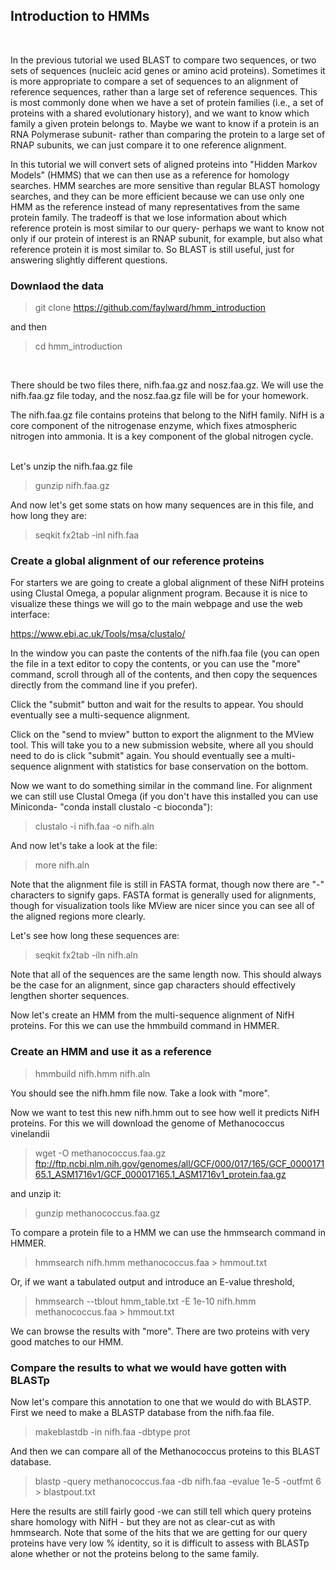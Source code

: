 ## Introduction to HMMs ##
<br>
<p> In the previous tutorial we used BLAST to compare two sequences, or two sets of sequences (nucleic acid genes or amino acid proteins). Sometimes it is more appropriate to compare a set of sequences to an alignment of reference sequences, rather than a large set of reference sequences. This is most commonly done when we have a set of protein families (i.e., a set of proteins with a shared evolutionary history), and we want to know which family a given protein belongs to. Maybe we want to know if a protein is an RNA Polymerase subunit- rather than comparing the protein to a large set of RNAP subunits, we can just compare it to one reference alignment. 
 
In this tutorial we will convert sets of aligned proteins into "Hidden Markov Models" (HMMS) that we can then use as a reference for homology searches. HMM searches are more sensitive than regular BLAST homology searches, and they can be more efficient because we can use only one HMM as the reference instead of many representatives from the same protein family. The tradeoff is that we lose information about which reference protein is most similar to our query- perhaps we want to know not only if our protein of interest is an RNAP subunit, for example, but also what reference protein it is most similar to. So BLAST is still useful, just for answering slightly different questions. 
<br>
 
 ### Downlaod the data
 
>git clone https://github.com/faylward/hmm_introduction

and then 

>cd hmm_introduction
<br>

There should be two files there, nifh.faa.gz and nosz.faa.gz. 
We will use the nifh.faa.gz file today, and the nosz.faa.gz file will be for your homework.
<br>

The nifh.faa.gz file contains proteins that belong to the NifH family. NifH is a core component of the nitrogenase enzyme, which fixes atmospheric nitrogen into ammonia. It is a key component of the global nitrogen cycle.  
<br>

Let's unzip the nifh.faa.gz file
<br>

>gunzip nifh.faa.gz

And now let's get some stats on how many sequences are in this file, and how long they are:

>seqkit fx2tab -inl nifh.faa

### Create a global alignment of our reference proteins

For starters we are going to create a global alignment of these NifH proteins using Clustal Omega, a popular alignment program. Because it is nice to visualize these things we will go to the main webpage and use the web interface:

https://www.ebi.ac.uk/Tools/msa/clustalo/

In the window you can paste the contents of the nifh.faa file (you can open the file in a text editor to copy the contents, or you can use the "more" command, scroll through all of the contents, and then copy the sequences directly from the command line if you prefer).

Click the "submit" button and wait for the results to appear. You should eventually see a multi-sequence alignment.  

Click on the "send to mview" button to export the alignment to the MView tool. This will take you to a new submission website, where all you should need to do is click "submit" again. You should eventually see a multi-sequence alignment with statistics for base conservation on the bottom. 


Now we want to do something similar in the command line. 
For alignment we can still use Clustal Omega (if you don't have this installed you can use Miniconda- "conda install clustalo -c bioconda"):

>clustalo -i nifh.faa -o nifh.aln

And now let's take a look at the file:

>more nifh.aln

Note that the alignment file is still in FASTA format, though now there are "-" characters to signify gaps. FASTA format is generally used for alignments, though for visualization tools like MView are nicer since you can see all of the aligned regions more clearly. 

Let's see how long these sequences are:

>seqkit fx2tab -iln nifh.aln

Note that all of the sequences are the same length now. This should always be the case for an alignment, since gap characters should effectively lengthen shorter sequences. 

Now let's create an HMM from the multi-sequence alignment of NifH proteins. For this we can use the hmmbuild command in HMMER. 

### Create an HMM and use it as a reference

>hmmbuild nifh.hmm nifh.aln

You should see the nifh.hmm file now. Take a look with "more".  


Now we want to test this new nifh.hmm out to see how well it predicts NifH proteins. 
For this we will download the genome of Methanococcus vinelandii

>wget -O methanococcus.faa.gz ftp://ftp.ncbi.nlm.nih.gov/genomes/all/GCF/000/017/165/GCF_000017165.1_ASM1716v1/GCF_000017165.1_ASM1716v1_protein.faa.gz

and unzip it:

>gunzip methanococcus.faa.gz


To compare a protein file to a HMM we can use the hmmsearch command in HMMER. 

>hmmsearch nifh.hmm methanococcus.faa > hmmout.txt

Or, if we want a tabulated output and introduce an E-value threshold, 

>hmmsearch --tblout hmm_table.txt  -E 1e-10  nifh.hmm  methanococcus.faa > hmmout.txt

We can  browse the results with "more". There are two proteins with very good matches to our HMM.

### Compare the results to what we would have gotten with BLASTp

Now let's compare this annotation to one that we would do with BLASTP. 
First we need to make a BLASTP database from the nifh.faa file. 

>makeblastdb -in nifh.faa -dbtype prot

And then we can compare all of the Methanococcus proteins to this BLAST database. 

>blastp -query methanococcus.faa -db nifh.faa -evalue 1e-5 -outfmt 6 > blastpout.txt

Here the results are still fairly good -we can still tell which query proteins share homology with NifH - but they are not as clear-cut as with hmmsearch. Note that some of the hits that we are getting for our query proteins have very low % identity, so it is difficult to assess with BLASTp alone whether or not the proteins belong to the same family. 
